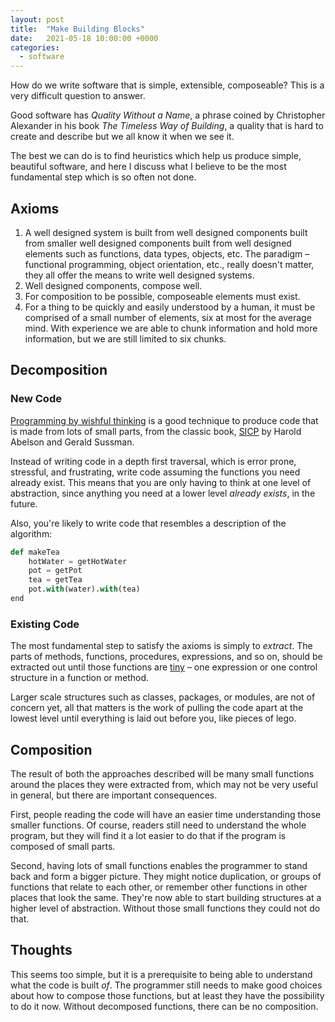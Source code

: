 ```yaml
---
layout: post
title:  "Make Building Blocks"
date:   2021-05-18 10:00:00 +0000
categories:
  - software
---
```


How do we write software that is simple, extensible, composeable? This is a very difficult question to answer.

Good software has *Quality Without a Name*, a phrase coined by Christopher Alexander in his book
*The Timeless Way of Building*, a quality that is hard to create and describe but we all know it when we see it.

The best we can do is to find heuristics which help us produce simple, beautiful software, and here
I discuss what I believe to be the most fundamental step which is so often not done.

## Axioms

1. A well designed system is built from well designed components built from smaller well designed components built from well designed elements such as functions, data types, objects, etc. The paradigm – functional programming, object orientation, etc., really doesn't matter, they all offer the means to write well designed systems.
2. Well designed components, compose well.
3. For composition to be possible, composeable elements must exist.
4. For a thing to be quickly and easily understood by a human, it must be comprised of a small number of elements, six at most for the average mind. With experience we are able to chunk information and hold more information, but we are still limited to six chunks.

## Decomposition

### New Code

[Programming by wishful thinking](https://mitpress.mit.edu/sites/default/files/sicp/full-text/sicp/book/node28.html)
is a good technique to produce code that is made from lots of small parts, from the classic book,
[SICP](https://mitpress.mit.edu/sites/default/files/sicp/full-text/book/book.html) by Harold Abelson and Gerald Sussman.

Instead of writing code in a depth first traversal, which is error prone, stressful, and frustrating,
write code assuming the functions you need already exist. This means that you are only having to
think at one level of abstraction, since anything you need at a lower level *already exists*, in the future.

Also, you're likely to write code that resembles a description of the algorithm:

```python
def makeTea
    hotWater = getHotWater
    pot = getPot
    tea = getTea 
    pot.with(water).with(tea)
end
```

### Existing Code

The most fundamental step to satisfy the axioms is simply to *extract*. The parts of methods,
functions, procedures, expressions, and so on, should be extracted out until those functions
are [tiny](https://twitter.com/deusaquilus/status/1394011278843199491?s=20) – one
expression or one control structure in a function or method.

Larger scale structures such as classes, packages, or modules, are not of concern yet, all
that matters is the work of pulling the code apart at the lowest level until everything is
laid out before you, like pieces of lego.

## Composition

The result of both the approaches described will be many small functions around the
places they were extracted from, which may not be very useful in general,
but there are important consequences.

First, people reading the code will have an easier time understanding those smaller functions.
Of course, readers still need to understand the whole program, but they will
find it a lot easier to do that if the program is composed of small parts.

Second, having lots of small functions enables the programmer to stand back and
form a bigger picture. They might notice duplication, or groups of functions
that relate to each other, or remember other functions in other places that look
the same. They're now able to start building structures at a higher level of
abstraction. Without those small functions they could not do that.

## Thoughts

This seems too simple, but it is a prerequisite to being able to understand what
the code is built *of*. The programmer still needs to make good choices about
how to compose those functions, but at least they have the possibility to do it
now. Without decomposed functions, there can be no composition.
